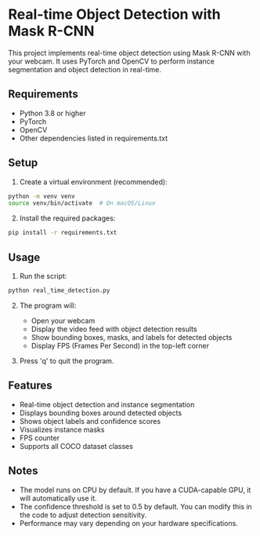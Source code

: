 # Real-time Object Detection with Mask R-CNN

This project implements real-time object detection using Mask R-CNN with your webcam. It uses PyTorch and OpenCV to perform instance segmentation and object detection in real-time.

## Requirements

- Python 3.8 or higher
- PyTorch
- OpenCV
- Other dependencies listed in requirements.txt

## Setup

1. Create a virtual environment (recommended):
```bash
python -m venv venv
source venv/bin/activate  # On macOS/Linux
```

2. Install the required packages:
```bash
pip install -r requirements.txt
```

## Usage

1. Run the script:
```bash
python real_time_detection.py
```

2. The program will:
   - Open your webcam
   - Display the video feed with object detection results
   - Show bounding boxes, masks, and labels for detected objects
   - Display FPS (Frames Per Second) in the top-left corner

3. Press 'q' to quit the program.

## Features

- Real-time object detection and instance segmentation
- Displays bounding boxes around detected objects
- Shows object labels and confidence scores
- Visualizes instance masks
- FPS counter
- Supports all COCO dataset classes

## Notes

- The model runs on CPU by default. If you have a CUDA-capable GPU, it will automatically use it.
- The confidence threshold is set to 0.5 by default. You can modify this in the code to adjust detection sensitivity.
- Performance may vary depending on your hardware specifications. 